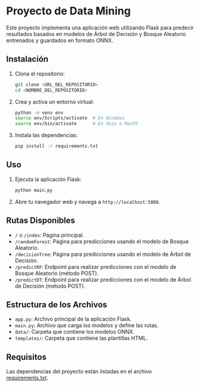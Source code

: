 # Proyecto de Data Mining

Este proyecto implementa una aplicación web utilizando Flask para predecir resultados basados en modelos de Árbol de Decisión y Bosque Aleatorio entrenados y guardados en formato ONNX.

## Instalación

1. Clona el repositorio:
	```sh
	git clone <URL_DEL_REPOSITORIO>
	cd <NOMBRE_DEL_REPOSITORIO>
	```

2. Crea y activa un entorno virtual:
	```sh
	python -m venv env
	source env/Scripts/activate  # En Windows
	source env/bin/activate      # En Unix o MacOS
	```

3. Instala las dependencias:
	```sh
	pip install -r requirements.txt
	```

## Uso

1. Ejecuta la aplicación Flask:
	```sh
	python main.py
	```

2. Abre tu navegador web y navega a `http://localhost:5000`.

## Rutas Disponibles

- `/` o `/index`: Página principal.
- `/randomForest`: Página para predicciones usando el modelo de Bosque Aleatorio.
- `/decisionTree`: Página para predicciones usando el modelo de Árbol de Decisión.
- `/predictRF`: Endpoint para realizar predicciones con el modelo de Bosque Aleatorio (método POST).
- `/predictDT`: Endpoint para realizar predicciones con el modelo de Árbol de Decisión (método POST).

## Estructura de los Archivos

- `app.py`: Archivo principal de la aplicación Flask.
- `main.py`: Archivo que carga los modelos y define las rutas.
- `data/`: Carpeta que contiene los modelos ONNX.
- `templates/`: Carpeta que contiene las plantillas HTML.

## Requisitos

Las dependencias del proyecto están listadas en el archivo [requirements.txt](requirements.txt).
